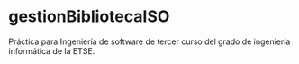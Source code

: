 # gestionBibliotecaISO
Práctica para Ingeniería de software de tercer curso del grado de ingeniería informática de la ETSE.
